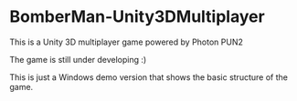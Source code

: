# BomberMan-Unity3DMultiplayer

This is a Unity 3D multiplayer game powered by Photon PUN2

The game is still under developing :)

This is just a Windows demo version that shows the basic structure of the game.  
